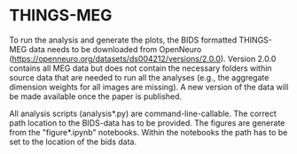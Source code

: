 # THINGS-MEG

To run the analysis and generate the plots, the BIDS formatted THINGS-MEG data needs to be downloaded from OpenNeuro (https://openneuro.org/datasets/ds004212/versions/2.0.0). Version 2.0.0 contains all MEG data but does not contain the necessary folders within source data that are needed to run all the analyses (e.g., the aggregate dimension weights for all images are missing). A new version of the data will be made available once the paper is published.

All analysis scripts (analysis*.py) are command-line-callable. The correct path location to the BIDS-data has to be provided. The figures are generate from the "figure*.ipynb" notebooks. Within the notebooks the path has to be set to the location of the bids data.
